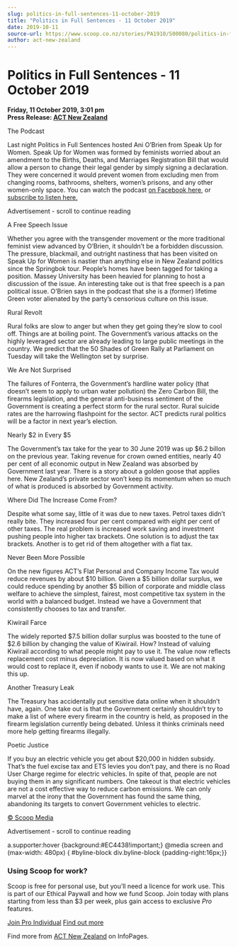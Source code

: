```yaml
---
slug: politics-in-full-sentences-11-october-2019
title: "Politics in Full Sentences - 11 October 2019"
date: 2019-10-11
source-url: https://www.scoop.co.nz/stories/PA1910/S00080/politics-in-full-sentences-11-october-2019.htm
author: act-new-zealand
---
```

Politics in Full Sentences - 11 October 2019
============================================

**Friday, 11 October 2019, 3:01 pm**  
**Press Release: [ACT New Zealand](https://info.scoop.co.nz/ACT_New_Zealand)**

The Podcast

Last night Politics in Full Sentences hosted Ani O’Brien from Speak Up for Women. Speak Up for Women was formed by feminists worried about an amendment to the Births, Deaths, and Marriages Registration Bill that would allow a person to change their legal gender by simply signing a declaration. They were concerned it would prevent women from excluding men from changing rooms, bathrooms, shelters, women’s prisons, and any other women-only space. You can watch the podcast [on Facebook here](https://www.act.org.nz/r?u=27Ax0UmWOX2J8J_QwK9Z6sJ5wI2hNIBmUWfT6s4NnBJ15Df2Tzcbse-8xmX6vgQzdbW_QdEdgO5RMZs_KQX3ijZ20RHp_6d_lhQnjabwfMfObSy13xizzEBJIhjrx4IU5mx4Kr7Dj0wDgUxFvGcT_H7wuFnJghAWNNPfVBcRl2nCphZDo8xIYZtFFc4K2cHbuZ4nnpPSIMxad-AqTzRZbZ48fgVgsotON8cL4HpCKkABLLdl8tdJZfIrTU6DroGvXv14axFWCIHdsTy5AC_cWiwOWFzW2hT5EP_OjxwyvvWYPpUfPJkJLpY710CQy23EOJeCE2IrVJXnBI-f6B9LLYzy150ICUFXu0U1L-Nkp8Rz3raeXjMTCSivh4Ey5HQjAg6yL8JnBPkcZTnjXuOBctPNQd--zZUCTbY0VpD8ilOyzl69NnxQe7c0bp1lwNYpaYvLGTDdzwJJHM94GS1T-bqwdyxvZXB4fP_ZFBsuzqdDXBmt0l1e8f3GuWk07C_Ln81kRJKdeNASKGy7CGm97rHUIqtMzTWJbS8SsNqtI8_t7JKoUn7jlkLH-QNKrQQ2zGfJHxYYrjjo0iKy-wc2Hv-i0NaZLgPpHMXF23JZOnr1BUZmqKppdWk-4ju2e4I2cCYdd0LBPjyb4KzksRYkgeF2LKkHIRMXiT6mmI9ml2VARA8nqRUP23tLICj1Yb5ftXG88-jfaZ0rf32i8XsB_Q&e=1436fca17bda55074760909e04a8a403&utm_source=actnz&utm_medium=email&utm_campaign=pifs_11_october&n=2), or [subscribe to listen here.](https://www.act.org.nz/r?u=ZmYk0vDXzI-wKs2dr62GoVdATBSEqnERkwWhCZt4g9MEcz4mM-Sz4Q6SSW4srDPMcmARKaMhpNMzYm481EgHyqEl8Eh8eu4GhVFRJmKs_iU&e=1436fca17bda55074760909e04a8a403&utm_source=actnz&utm_medium=email&utm_campaign=pifs_11_october&n=3)

Advertisement - scroll to continue reading





A Free Speech Issue

Whether you agree with the transgender movement or the more traditional feminist view advanced by O’Brien, it shouldn’t be a forbidden discussion. The pressure, blackmail, and outright nastiness that has been visited on Speak Up for Women is nastier than anything else in New Zealand politics since the Springbok tour. People’s homes have been tagged for taking a position. Massey University has been heavied for planning to host a discussion of the issue. An interesting take out is that free speech is a pan political issue. O’Brien says in the podcast that she is a (former) lifetime Green voter alienated by the party’s censorious culture on this issue.

Rural Revolt

Rural folks are slow to anger but when they get going they’re slow to cool off. Things are at boiling point. The Government’s various attacks on the highly leveraged sector are already leading to large public meetings in the country. We predict that the 50 Shades of Green Rally at Parliament on Tuesday will take the Wellington set by surprise.

We Are Not Surprised

The failures of Fonterra, the Government’s hardline water policy (that doesn’t seem to apply to urban water pollution) the Zero Carbon Bill, the firearms legislation, and the general anti-business sentiment of the Government is creating a perfect storm for the rural sector. Rural suicide rates are the harrowing flashpoint for the sector. ACT predicts rural politics will be a factor in next year’s election.

Nearly $2 in Every $5

The Government’s tax take for the year to 30 June 2019 was up $6.2 billon on the previous year. Taking revenue for crown owned entities, nearly 40 per cent of all economic output in New Zealand was absorbed by Government last year. There is a story about a golden goose that applies here. New Zealand’s private sector won’t keep its momentum when so much of what is produced is absorbed by Government activity.

Where Did The Increase Come From?

Despite what some say, little of it was due to new taxes. Petrol taxes didn’t really bite. They increased four per cent compared with eight per cent of other taxes. The real problem is increased work saving and investment pushing people into higher tax brackets. One solution is to adjust the tax brackets. Another is to get rid of them altogether with a flat tax.

Never Been More Possible

On the new figures ACT’s Flat Personal and Company Income Tax would reduce revenues by about $10 billion. Given a $5 billion dollar surplus, we could reduce spending by another $5 billion of corporate and middle class welfare to achieve the simplest, fairest, most competitive tax system in the world with a balanced budget. Instead we have a Government that consistently chooses to tax and transfer.

Kiwirail Farce

The widely reported $7.5 billion dollar surplus was boosted to the tune of $2.6 billion by changing the value of Kiwirail. How? Instead of valuing Kiwirail according to what people might pay to use it. The value now reflects replacement cost minus depreciation. It is now valued based on what it would cost to replace it, even if nobody wants to use it. We are not making this up.

Another Treasury Leak

The Treasury has accidentally put sensitive data online when it shouldn’t have, again. One take out is that the Government certainly shouldn’t try to make a list of where every firearm in the country is held, as proposed in the firearm legislation currently being debated. Unless it thinks criminals need more help getting firearms illegally.

Poetic Justice

If you buy an electric vehicle you get about $20,000 in hidden subsidy. That’s the fuel excise tax and ETS levies you don’t pay, and there is no Road User Charge regime for electric vehicles. In spite of that, people are not buying them in any significant numbers. One takeout is that electric vehicles are not a cost effective way to reduce carbon emissions. We can only marvel at the irony that the Government has found the same thing, abandoning its targets to convert Government vehicles to electric.

  

[© Scoop Media](http://www.scoop.co.nz/about/terms.html)  

Advertisement - scroll to continue reading



a.supporter:hover {background:#EC4438!important;} @media screen and (max-width: 480px) { #byline-block div.byline-block {padding-right:16px;}}

### Using Scoop for work?

Scoop is free for personal use, but you’ll need a licence for work use. This is part of our Ethical Paywall and how we fund Scoop. Join today with plans starting from less than $3 per week, plus gain access to exclusive _Pro_ features.  
  
[Join Pro Individual](https://pro.scoop.co.nz/Individual/?from=ProIn24) [Find out more](https://pro.scoop.co.nz/using-scoop-for-work/?from=ProIn24)

Find more from [ACT New Zealand](https://info.scoop.co.nz/ACT_New_Zealand) on InfoPages.